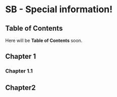 # SB - Special information!
## Table of Contents
Here will be **Table of Contents** soon.
## Chapter 1
### Chapter 1.1
## Chapter2